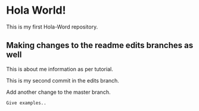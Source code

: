 # Hola World!

This is my first Hola-Word repository.

## Making changes to the readme edits branches as well 

This is about me information as per tutorial.

This is my second commit in the edits branch.

Add another change to the master branch.

```
Give examples..
```


